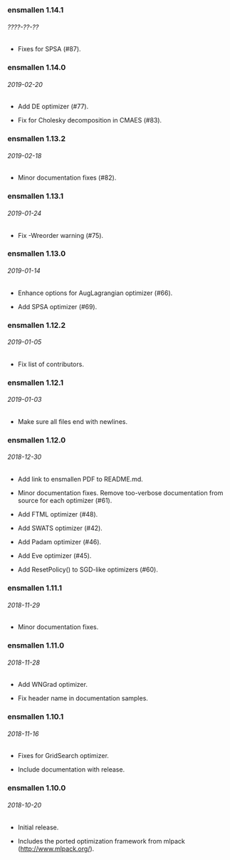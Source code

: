 ### ensmallen 1.14.1
###### ????-??-??
  * Fixes for SPSA (#87).

### ensmallen 1.14.0
###### 2019-02-20
  * Add DE optimizer (#77).

  * Fix for Cholesky decomposition in CMAES (#83).

### ensmallen 1.13.2
###### 2019-02-18
 * Minor documentation fixes (#82).

### ensmallen 1.13.1
###### 2019-01-24
 * Fix -Wreorder warning (#75).

### ensmallen 1.13.0
###### 2019-01-14
 * Enhance options for AugLagrangian optimizer (#66).

 * Add SPSA optimizer (#69).

### ensmallen 1.12.2
###### 2019-01-05
 * Fix list of contributors.

### ensmallen 1.12.1
###### 2019-01-03
 * Make sure all files end with newlines.

### ensmallen 1.12.0
###### 2018-12-30
 * Add link to ensmallen PDF to README.md.

 * Minor documentation fixes.  Remove too-verbose documentation from source for
   each optimizer (#61).

 * Add FTML optimizer (#48).

 * Add SWATS optimizer (#42).

 * Add Padam optimizer (#46).

 * Add Eve optimizer (#45).

 * Add ResetPolicy() to SGD-like optimizers (#60).

### ensmallen 1.11.1
###### 2018-11-29
 * Minor documentation fixes.

### ensmallen 1.11.0
###### 2018-11-28
 * Add WNGrad optimizer.

 * Fix header name in documentation samples.

### ensmallen 1.10.1
###### 2018-11-16
 * Fixes for GridSearch optimizer.

 * Include documentation with release.

### ensmallen 1.10.0
###### 2018-10-20
 * Initial release.

 * Includes the ported optimization framework from mlpack
   (http://www.mlpack.org/).
